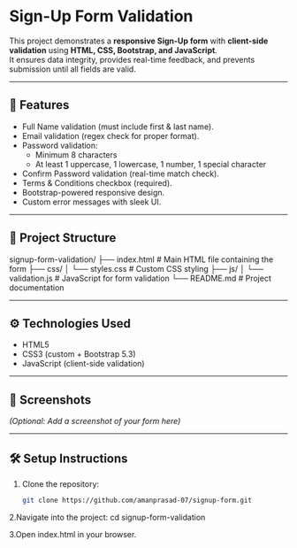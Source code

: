 # Sign-Up Form Validation

This project demonstrates a **responsive Sign-Up form** with **client-side validation** using **HTML, CSS, Bootstrap, and JavaScript**.  
It ensures data integrity, provides real-time feedback, and prevents submission until all fields are valid.

---

## 🚀 Features
- Full Name validation (must include first & last name).
- Email validation (regex check for proper format).
- Password validation:
  - Minimum 8 characters
  - At least 1 uppercase, 1 lowercase, 1 number, 1 special character
- Confirm Password validation (real-time match check).
- Terms & Conditions checkbox (required).
- Bootstrap-powered responsive design.
- Custom error messages with sleek UI.

---

## 📂 Project Structure
signup-form-validation/
├── index.html # Main HTML file containing the form
├── css/
│ └── styles.css # Custom CSS styling
├── js/
│ └── validation.js # JavaScript for form validation
└── README.md # Project documentation

---

## ⚙️ Technologies Used
- HTML5  
- CSS3 (custom + Bootstrap 5.3)  
- JavaScript (client-side validation)  

---

## 📸 Screenshots
*(Optional: Add a screenshot of your form here)*

---

## 🛠️ Setup Instructions
1. Clone the repository:
   ```bash
   git clone https://github.com/amanprasad-07/signup-form.git

2.Navigate into the project:
    cd signup-form-validation

3.Open index.html in your browser.